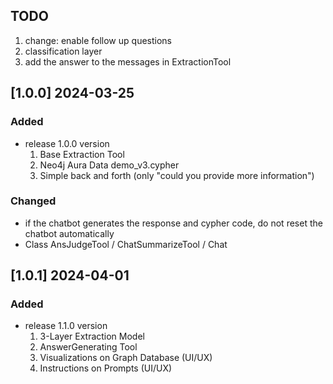 ## TODO

1. change: enable follow up questions
2. classification layer
3. add the answer to the messages in ExtractionTool

## [1.0.0] 2024-03-25

### Added 

- release 1.0.0 version
    1. Base Extraction Tool
    2. Neo4j Aura Data demo_v3.cypher 
    3. Simple back and forth (only "could you provide more information")

### Changed

- if the chatbot generates the response and cypher code, do not reset the chatbot automatically
- Class AnsJudgeTool / ChatSummarizeTool / Chat 

## [1.0.1] 2024-04-01

### Added

- release 1.1.0 version
    1. 3-Layer Extraction Model
    2. AnswerGenerating Tool
    3. Visualizations on Graph Database (UI/UX)
    4. Instructions on Prompts (UI/UX)


